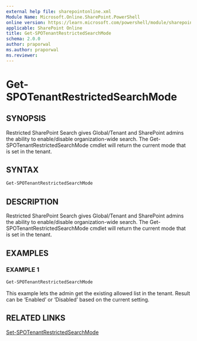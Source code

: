 ```yaml
---
external help file: sharepointonline.xml
Module Name: Microsoft.Online.SharePoint.PowerShell
online version: https://learn.microsoft.com/powershell/module/sharepoint-online/get-spotenantrestrictedsearchmode
applicable: SharePoint Online
title: Get-SPOTenantRestrictedSearchMode
schema: 2.0.0
author: praporwal
ms.author: praporwal
ms.reviewer:
---
```


# Get-SPOTenantRestrictedSearchMode

## SYNOPSIS

Restricted SharePoint Search gives Global/Tenant and SharePoint admins the ability to enable/disable organization-wide search. The Get-SPOTenantRestrictedSearchMode cmdlet will return the current mode that is set in the tenant.


## SYNTAX

```powershell
Get-SPOTenantRestrictedSearchMode
```

## DESCRIPTION

Restricted SharePoint Search gives Global/Tenant and SharePoint admins the ability to enable/disable organization-wide search. The Get-SPOTenantRestrictedSearchMode cmdlet will return the current mode that is set in the tenant.

## EXAMPLES

### EXAMPLE 1

```powershell
Get-SPOTenantRestrictedSearchMode
```

This example lets the admin get the existing allowed list in the tenant. Result can be ‘Enabled’ or ‘Disabled’ based on the current setting.

## RELATED LINKS

[Set-SPOTenantRestrictedSearchMode](Set-SPOTenantRestrictedSearchMode.md)
